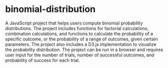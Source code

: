# binomial-distribution

A JavaScript project that helps users compute binomial probability distributions. The project includes functions for factorial calculations, combination calculations, and functions to calculate the probability of a specific outcome, or the probability of a range of outcomes, given certain parameters. The project also includes a D3.js implementation to visualize the probability distribution. The project can be run in a browser and requires user input for the number of trials, number of successful outcomes, and probability of success for each trial.

